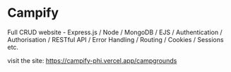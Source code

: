 # Campify
Full CRUD website - Express.js / Node / MongoDB / EJS / Authentication / Authorisation  / RESTful API / Error Handling / Routing / Cookies / Sessions etc.

visit the site:
https://campify-phi.vercel.app/campgrounds

